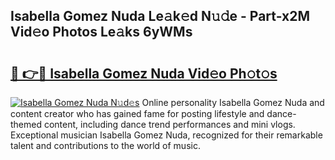 ## Isabella Gomez Nuda Le𝚊k𝚎d N𝚞𝚍e - Part-x2M Vid𝚎o Photos Le𝚊ks 6yWMs

# <h2><a href="http://fbfjtqr.evod.top/?m=Isabella+Gomez+Nuda">🔗 👉🔴 Isabella Gomez Nuda Vid𝚎o Ph𝚘t𝚘s</a></h2>

[![Isabella Gomez Nuda N𝚞d𝚎s](https://i.imgur.com/8V9OHl7.gif)](http://fbfjtqr.evod.top/?m=Isabella+Gomez+Nuda)
Online personality Isabella Gomez Nuda and content creator who has gained fame for posting lifestyle and dance-themed content, including dance trend performances and mini vlogs. Exceptional musician Isabella Gomez Nuda, recognized for their remarkable talent and contributions to the world of music. 
